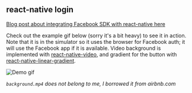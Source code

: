## react-native login

[Blog post about integrating Facebook SDK with react-native here](http://brentvatne.ca/facebook-login-with-react-native/)

Check out the example gif below (sorry it's a bit heavy) to see it in action. Note that it is in the simulator so it uses the browser for Facebook auth; it will use the Facebook app if it is available. Video background is implemented with [react-native-video](https://github.com/brentvatne/react-native-video), and gradient for the button with [react-native-linear-gradient](https://github.com/brentvatne/react-native-linear-gradient).

![Demo gif](https://github.com/brentvatne/facebook-login/blob/master/demo!!!.gif)

*`background.mp4` does not belong to me, I borrowed it from airbnb.com*
